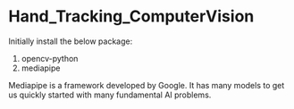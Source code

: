 # Hand_Tracking_ComputerVision

Initially install the below package:
1. opencv-python
2. mediapipe

Mediapipe is a framework developed by Google. It has many models to get us quickly started with many fundamental AI problems.
